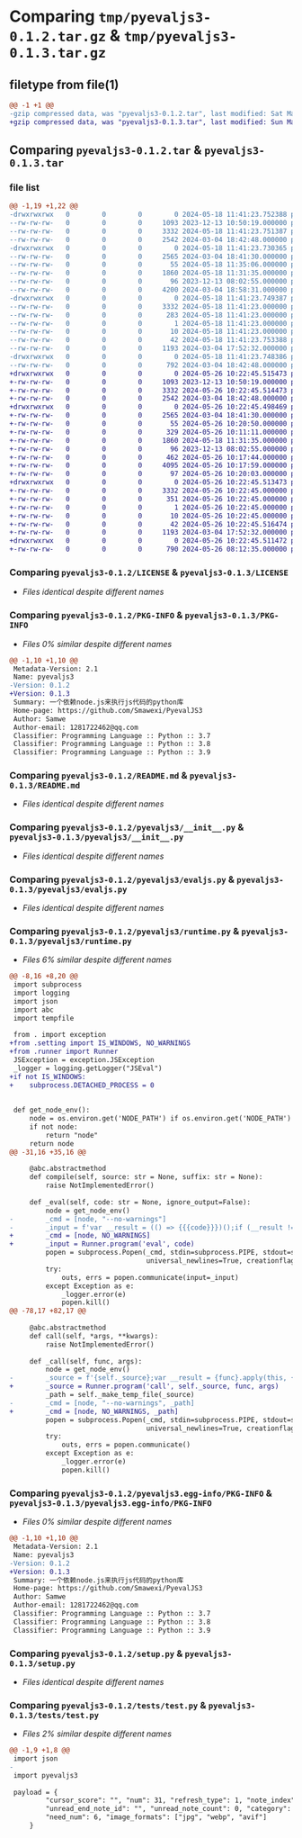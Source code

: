 # Comparing `tmp/pyevaljs3-0.1.2.tar.gz` & `tmp/pyevaljs3-0.1.3.tar.gz`

## filetype from file(1)

```diff
@@ -1 +1 @@
-gzip compressed data, was "pyevaljs3-0.1.2.tar", last modified: Sat May 18 11:41:23 2024, max compression
+gzip compressed data, was "pyevaljs3-0.1.3.tar", last modified: Sun May 26 10:22:45 2024, max compression
```

## Comparing `pyevaljs3-0.1.2.tar` & `pyevaljs3-0.1.3.tar`

### file list

```diff
@@ -1,19 +1,22 @@
-drwxrwxrwx   0        0        0        0 2024-05-18 11:41:23.752388 pyevaljs3-0.1.2/
--rw-rw-rw-   0        0        0     1093 2023-12-13 10:50:19.000000 pyevaljs3-0.1.2/LICENSE
--rw-rw-rw-   0        0        0     3332 2024-05-18 11:41:23.751387 pyevaljs3-0.1.2/PKG-INFO
--rw-rw-rw-   0        0        0     2542 2024-03-04 18:42:48.000000 pyevaljs3-0.1.2/README.md
-drwxrwxrwx   0        0        0        0 2024-05-18 11:41:23.730365 pyevaljs3-0.1.2/pyevaljs3/
--rw-rw-rw-   0        0        0     2565 2024-03-04 18:41:30.000000 pyevaljs3-0.1.2/pyevaljs3/__init__.py
--rw-rw-rw-   0        0        0       55 2024-05-18 11:35:06.000000 pyevaljs3-0.1.2/pyevaljs3/__version__.py
--rw-rw-rw-   0        0        0     1860 2024-05-18 11:31:35.000000 pyevaljs3-0.1.2/pyevaljs3/evaljs.py
--rw-rw-rw-   0        0        0       96 2023-12-13 08:02:55.000000 pyevaljs3-0.1.2/pyevaljs3/exception.py
--rw-rw-rw-   0        0        0     4200 2024-03-04 18:58:31.000000 pyevaljs3-0.1.2/pyevaljs3/runtime.py
-drwxrwxrwx   0        0        0        0 2024-05-18 11:41:23.749387 pyevaljs3-0.1.2/pyevaljs3.egg-info/
--rw-rw-rw-   0        0        0     3332 2024-05-18 11:41:23.000000 pyevaljs3-0.1.2/pyevaljs3.egg-info/PKG-INFO
--rw-rw-rw-   0        0        0      283 2024-05-18 11:41:23.000000 pyevaljs3-0.1.2/pyevaljs3.egg-info/SOURCES.txt
--rw-rw-rw-   0        0        0        1 2024-05-18 11:41:23.000000 pyevaljs3-0.1.2/pyevaljs3.egg-info/dependency_links.txt
--rw-rw-rw-   0        0        0       10 2024-05-18 11:41:23.000000 pyevaljs3-0.1.2/pyevaljs3.egg-info/top_level.txt
--rw-rw-rw-   0        0        0       42 2024-05-18 11:41:23.753388 pyevaljs3-0.1.2/setup.cfg
--rw-rw-rw-   0        0        0     1193 2024-03-04 17:52:32.000000 pyevaljs3-0.1.2/setup.py
-drwxrwxrwx   0        0        0        0 2024-05-18 11:41:23.748386 pyevaljs3-0.1.2/tests/
--rw-rw-rw-   0        0        0      792 2024-03-04 18:42:48.000000 pyevaljs3-0.1.2/tests/test.py
+drwxrwxrwx   0        0        0        0 2024-05-26 10:22:45.515473 pyevaljs3-0.1.3/
+-rw-rw-rw-   0        0        0     1093 2023-12-13 10:50:19.000000 pyevaljs3-0.1.3/LICENSE
+-rw-rw-rw-   0        0        0     3332 2024-05-26 10:22:45.514473 pyevaljs3-0.1.3/PKG-INFO
+-rw-rw-rw-   0        0        0     2542 2024-03-04 18:42:48.000000 pyevaljs3-0.1.3/README.md
+drwxrwxrwx   0        0        0        0 2024-05-26 10:22:45.498469 pyevaljs3-0.1.3/pyevaljs3/
+-rw-rw-rw-   0        0        0     2565 2024-03-04 18:41:30.000000 pyevaljs3-0.1.3/pyevaljs3/__init__.py
+-rw-rw-rw-   0        0        0       55 2024-05-26 10:20:50.000000 pyevaljs3-0.1.3/pyevaljs3/__version__.py
+-rw-rw-rw-   0        0        0      329 2024-05-26 10:11:11.000000 pyevaljs3-0.1.3/pyevaljs3/_node_program.py
+-rw-rw-rw-   0        0        0     1860 2024-05-18 11:31:35.000000 pyevaljs3-0.1.3/pyevaljs3/evaljs.py
+-rw-rw-rw-   0        0        0       96 2023-12-13 08:02:55.000000 pyevaljs3-0.1.3/pyevaljs3/exception.py
+-rw-rw-rw-   0        0        0      462 2024-05-26 10:17:44.000000 pyevaljs3-0.1.3/pyevaljs3/runner.py
+-rw-rw-rw-   0        0        0     4095 2024-05-26 10:17:59.000000 pyevaljs3-0.1.3/pyevaljs3/runtime.py
+-rw-rw-rw-   0        0        0       97 2024-05-26 10:20:03.000000 pyevaljs3-0.1.3/pyevaljs3/setting.py
+drwxrwxrwx   0        0        0        0 2024-05-26 10:22:45.513473 pyevaljs3-0.1.3/pyevaljs3.egg-info/
+-rw-rw-rw-   0        0        0     3332 2024-05-26 10:22:45.000000 pyevaljs3-0.1.3/pyevaljs3.egg-info/PKG-INFO
+-rw-rw-rw-   0        0        0      351 2024-05-26 10:22:45.000000 pyevaljs3-0.1.3/pyevaljs3.egg-info/SOURCES.txt
+-rw-rw-rw-   0        0        0        1 2024-05-26 10:22:45.000000 pyevaljs3-0.1.3/pyevaljs3.egg-info/dependency_links.txt
+-rw-rw-rw-   0        0        0       10 2024-05-26 10:22:45.000000 pyevaljs3-0.1.3/pyevaljs3.egg-info/top_level.txt
+-rw-rw-rw-   0        0        0       42 2024-05-26 10:22:45.516474 pyevaljs3-0.1.3/setup.cfg
+-rw-rw-rw-   0        0        0     1193 2024-03-04 17:52:32.000000 pyevaljs3-0.1.3/setup.py
+drwxrwxrwx   0        0        0        0 2024-05-26 10:22:45.511472 pyevaljs3-0.1.3/tests/
+-rw-rw-rw-   0        0        0      790 2024-05-26 08:12:35.000000 pyevaljs3-0.1.3/tests/test.py
```

### Comparing `pyevaljs3-0.1.2/LICENSE` & `pyevaljs3-0.1.3/LICENSE`

 * *Files identical despite different names*

### Comparing `pyevaljs3-0.1.2/PKG-INFO` & `pyevaljs3-0.1.3/PKG-INFO`

 * *Files 0% similar despite different names*

```diff
@@ -1,10 +1,10 @@
 Metadata-Version: 2.1
 Name: pyevaljs3
-Version: 0.1.2
+Version: 0.1.3
 Summary: 一个依赖node.js来执行js代码的python库
 Home-page: https://github.com/Smawexi/PyevalJS3
 Author: Samwe
 Author-email: 1281722462@qq.com
 Classifier: Programming Language :: Python :: 3.7
 Classifier: Programming Language :: Python :: 3.8
 Classifier: Programming Language :: Python :: 3.9
```

### Comparing `pyevaljs3-0.1.2/README.md` & `pyevaljs3-0.1.3/README.md`

 * *Files identical despite different names*

### Comparing `pyevaljs3-0.1.2/pyevaljs3/__init__.py` & `pyevaljs3-0.1.3/pyevaljs3/__init__.py`

 * *Files identical despite different names*

### Comparing `pyevaljs3-0.1.2/pyevaljs3/evaljs.py` & `pyevaljs3-0.1.3/pyevaljs3/evaljs.py`

 * *Files identical despite different names*

### Comparing `pyevaljs3-0.1.2/pyevaljs3/runtime.py` & `pyevaljs3-0.1.3/pyevaljs3/runtime.py`

 * *Files 6% similar despite different names*

```diff
@@ -8,16 +8,20 @@
 import subprocess
 import logging
 import json
 import abc
 import tempfile
 
 from . import exception
+from .setting import IS_WINDOWS, NO_WARNINGS
+from .runner import Runner
 JSException = exception.JSException
 _logger = logging.getLogger("JSEval")
+if not IS_WINDOWS:
+    subprocess.DETACHED_PROCESS = 0
 
 
 def get_node_env():
     node = os.environ.get('NODE_PATH') if os.environ.get('NODE_PATH') else os.environ.get('NODE')
     if not node:
         return "node"
     return node
@@ -31,16 +35,16 @@
 
     @abc.abstractmethod
     def compile(self, source: str = None, suffix: str = None):
         raise NotImplementedError()
 
     def _eval(self, code: str = None, ignore_output=False):
         node = get_node_env()
-        _cmd = [node, "--no-warnings"]
-        _input = f'var __result = (() => {{{code}}})();if (__result !== undefined) {{console.log("JSEval_state: ok");console.log(JSON.stringify(__result));}};'
+        _cmd = [node, NO_WARNINGS]
+        _input = Runner.program('eval', code)
         popen = subprocess.Popen(_cmd, stdin=subprocess.PIPE, stdout=subprocess.PIPE, stderr=subprocess.STDOUT,
                                  universal_newlines=True, creationflags=subprocess.DETACHED_PROCESS)
         try:
             outs, errs = popen.communicate(input=_input)
         except Exception as e:
             _logger.error(e)
             popen.kill()
@@ -78,17 +82,17 @@
 
     @abc.abstractmethod
     def call(self, *args, **kwargs):
         raise NotImplementedError()
 
     def _call(self, func, args):
         node = get_node_env()
-        _source = f'{self._source};var __result = {func}.apply(this, {args});if (__result !== undefined) {{console.log("JSEval_state: ok");console.log(JSON.stringify(__result));}}'
+        _source = Runner.program('call', self._source, func, args)
         _path = self._make_temp_file(_source)
-        _cmd = [node, "--no-warnings", _path]
+        _cmd = [node, NO_WARNINGS, _path]
         popen = subprocess.Popen(_cmd, stdin=subprocess.PIPE, stdout=subprocess.PIPE, stderr=subprocess.STDOUT,
                                  universal_newlines=True, creationflags=subprocess.DETACHED_PROCESS)
         try:
             outs, errs = popen.communicate()
         except Exception as e:
             _logger.error(e)
             popen.kill()
```

### Comparing `pyevaljs3-0.1.2/pyevaljs3.egg-info/PKG-INFO` & `pyevaljs3-0.1.3/pyevaljs3.egg-info/PKG-INFO`

 * *Files 0% similar despite different names*

```diff
@@ -1,10 +1,10 @@
 Metadata-Version: 2.1
 Name: pyevaljs3
-Version: 0.1.2
+Version: 0.1.3
 Summary: 一个依赖node.js来执行js代码的python库
 Home-page: https://github.com/Smawexi/PyevalJS3
 Author: Samwe
 Author-email: 1281722462@qq.com
 Classifier: Programming Language :: Python :: 3.7
 Classifier: Programming Language :: Python :: 3.8
 Classifier: Programming Language :: Python :: 3.9
```

### Comparing `pyevaljs3-0.1.2/setup.py` & `pyevaljs3-0.1.3/setup.py`

 * *Files identical despite different names*

### Comparing `pyevaljs3-0.1.2/tests/test.py` & `pyevaljs3-0.1.3/tests/test.py`

 * *Files 2% similar despite different names*

```diff
@@ -1,9 +1,8 @@
 import json
-
 import pyevaljs3
 
 payload = {
         "cursor_score": "", "num": 31, "refresh_type": 1, "note_index": 35, "unread_begin_note_id": "",
         "unread_end_note_id": "", "unread_note_count": 0, "category": "homefeed_recommend", "search_key": "",
         "need_num": 6, "image_formats": ["jpg", "webp", "avif"]
     }
```

